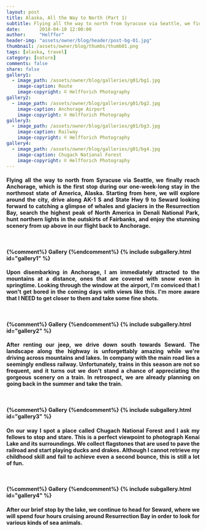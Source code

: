 ```yaml
---
layout: post
title: Alaska, All the Way to North (Part 1)
subtitle: Flying all the way to north from Syracuse via Seattle, we finally reach Anchorage, which is the first stop during our one-week-long stay in the northmost state of America, Alaska. Starting from here, we will explore around the city, drive along AK-1 S and State Hwy 9 to Seward looking forward to cat...
date:       2018-04-10 12:00:00
author:     "Helffor"
header-img: "assets/owner/blog/header/post-bg-01.jpg"
thumbnail: /assets/owner/blog/thumbs/thumb01.png
tags: [alaska, travel]
category: [nature]
comments: false
share: false
gallery1: 
  - image_path: /assets/owner/blog/galleries/g01/bg1.jpg
    image-caption: Route
    image-copyright: © Helfforich Photography
gallery2: 
  - image_path: /assets/owner/blog/galleries/g01/bg2.jpg
    image-caption: Anchorage Airport
    image-copyright: © Helfforich Photography
gallery3: 
  - image_path: /assets/owner/blog/galleries/g01/bg3.jpg
    image-caption: Railway
    image-copyright: © Helfforich Photography
gallery4: 
  - image_path: /assets/owner/blog/galleries/g01/bg4.jpg
    image-caption: Chugach National Forest
    image-copyright: © Helfforich Photography
---
```


<h4><p style='text-align: justify;'>
Flying all the way to north from Syracuse via Seattle, we finally reach Anchorage, which is the first stop during our one-week-long stay in the northmost state of America, Alaska. Starting from here, we will explore around the city, drive along AK-1 S and State Hwy 9 to Seward looking forward to catching a glimpse of whales and glaciers in the Resurrection Bay, search the highest peak of North America in Denali National Park, hunt northern lights in the outskirts of Fairbanks, and enjoy the stunning scenery from up above in our flight back to Anchorage.
</p><h4>
<br>

{%comment%} Gallery {%endcomment%}
{% include subgallery.html id="gallery1" %}


<h4><p style='text-align: justify;'>
Upon disembarking in Anchorage, I am immediately attracted to the mountains at a distance, ones that are covered with snow even in springtime. Looking through the window at the airport, I'm conviced that I won't get bored in the coming days with views like this. I'm more aware that I NEED to get closer to them and take some fine shots.
</p><h4>
<br>

{%comment%} Gallery {%endcomment%}
{% include subgallery.html id="gallery2" %}
<!-- end of GALLERY __ -->


<h4><p style='text-align: justify;'>
After renting our jeep, we drive down south towards Seward. The landscape along the highway is unforgettably amazing while we're driving across mountains and lakes. In company with the main road lies a seemingly endless railway. Unfortunately, trains in this season are not so frequent, and it turns out we don't stand a chance of appreciating the gorgeous scenery on a train. In retrospect, we are already planning on going back in the summer and take the train.
</p><h4>
<br>

{%comment%} Gallery {%endcomment%}
{% include subgallery.html id="gallery3" %}
<!-- end of GALLERY __ -->


<h4><p style='text-align: justify;'>
On our way I spot a place called Chugach National Forest and I ask my fellows to stop and stare. This is a perfect viewpoint to photograph Kenai Lake and its surroundings. We collect flagstones that are used to pave the railroad and start playing ducks and drakes. Although I cannot retrieve my childhood skill and fail to achieve even a second bounce, this is still a lot of fun.
</p><h4>
<br>

{%comment%} Gallery {%endcomment%}
{% include subgallery.html id="gallery4" %}
<!-- end of GALLERY __ -->


<h4><p style='text-align: justify;'>
After our brief stop by the lake, we continue to head for Seward, where we will spend four hours cruising around Resurrection Bay in order to look for various kinds of sea animals.
</p><h4>








		

